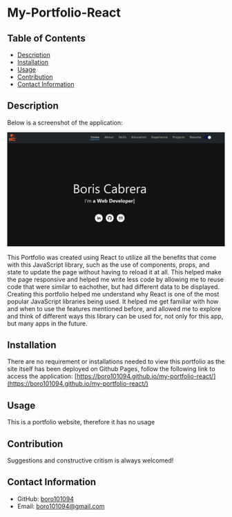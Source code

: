 # My-Portfolio-React

## Table of Contents

- [Description](#description)
- [Installation](#installation)
- [Usage](#usage)
- [Contribution](#contribution)
- [Contact Information](#contact-information)

## Description

Below is a screenshot of the application:

![Home Portfolio](/images/screen.png)

This Portfolio was created using React to utilize all the benefits that come with this JavaScript library, such as the use of components, props, and state to update the page without having to reload it at all. This helped make the page responsive and helped me write less code by allowing me to reuse code that were similar to eachother, but had different data to be displayed. Creating this portfolio helped me understand why React is one of the most popular JavaScript libraries being used. It helped me get familiar with how and when to use the features mentioned before, and allowed me to explore and think of different ways this library can be used for, not only for this app, but many apps in the future.

## Installation

There are no requirement or installations needed to view this portfolio as the site itself has been deployed on Github Pages, follow the following link to access the application: [https://boro101094.github.io/my-portfolio-react/](https://boro101094.github.io/my-portfolio-react/)

## Usage

This is a portfolio website, therefore it has no usage


## Contribution

Suggestions and constructive critism is always welcomed!


## Contact Information

- GitHub: [boro101094](https://github.com/boro101094)
- Email: [boro101094@gmail.com](mailto:boro101094@gmail.com)
